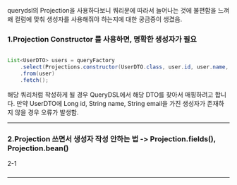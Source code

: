 
querydsl의 Projection을 사용하다보니 쿼리문에 따라서 늘어나는 것에 불편함을 느껴 왜 컬럼에 맞춰 생성자를 사용해줘야 하는지에 대한 궁금증이 생겼음.

### 1.Projection Constructor 를 사용하면, 명확한 생성자가 필요

```java

List<UserDTO> users = queryFactory
	.select(Projections.constructor(UserDTO.class, user.id, user.name, user.email))
	.from(user)
	.fetch();
```


해당 쿼리처럼 작성하게 될 경우 QueryDSL에서 해당 DTO를 찾아서 매핑하려고 합니다.
만약 UserDTO에 Long id, String name, String email을 가진 생성자가 존재하지 않을 경우 오류가 발생함.

----

### 2.Projection 쓰면서 생성자 작성 안하는 법 -> Projection.fields(), Projection.bean() 



2-1 

### 




------
